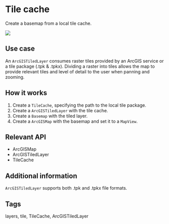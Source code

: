 # Tile cache

Create a basemap from a local tile cache.

![]("TileCache.png)

## Use case

An `ArcGISTiledLayer` consumes raster tiles provided by an ArcGIS service or a tile package (.tpk & .tpkx). Dividing a raster into tiles allows the map to provide relevant tiles and level of detail to the user when panning and zooming.

## How it works


  1. Create a `TileCache`, specifying the path to the local tile package.
  2. Create a `ArcGISTiledLayer` with the tile cache.
  3. Create a `Basemap` with the tiled layer.
  4. Create a `ArcGISMap` with the basemap and set it to a `MapView`.


## Relevant API


  * ArcGISMap
  * ArcGISTiledLayer
  * TileCache


## Additional information

`ArcGISTiledLayer` supports both .tpk and .tpkx file formats.

## Tags

layers, tile, TileCache, ArcGISTiledLayer
